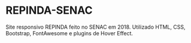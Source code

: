 # REPINDA-SENAC
 Site responsivo REPINDA feito no SENAC em 2018. Utilizado HTML, CSS, Bootstrap, FontAwesome e plugins de Hover Effect.
